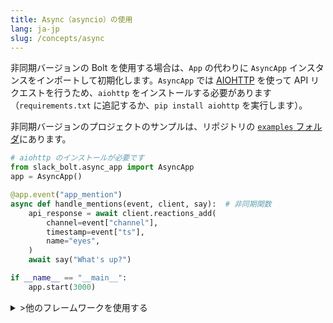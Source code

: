 ```yaml
---
title: Async（asyncio）の使用
lang: ja-jp
slug: /concepts/async
---
```


非同期バージョンの Bolt を使用する場合は、`App` の代わりに `AsyncApp` インスタンスをインポートして初期化します。`AsyncApp` では <a href="https://docs.aiohttp.org/">AIOHTTP</a> を使って API リクエストを行うため、`aiohttp` をインストールする必要があります（`requirements.txt` に追記するか、`pip install aiohttp` を実行します）。

非同期バージョンのプロジェクトのサンプルは、リポジトリの <a href="https://github.com/slackapi/bolt-python/tree/main/examples">`examples` フォルダ</a>にあります。


```python
# aiohttp のインストールが必要です
from slack_bolt.async_app import AsyncApp
app = AsyncApp()

@app.event("app_mention")
async def handle_mentions(event, client, say):  # 非同期関数
    api_response = await client.reactions_add(
        channel=event["channel"],
        timestamp=event["ts"],
        name="eyes",
    )
    await say("What's up?")

if __name__ == "__main__":
    app.start(3000)
```

<details>
<summary>
>他のフレームワークを使用する
</summary>


`AsyncApp#start()` では内部的に [`AIOHTTP`](https://docs.aiohttp.org/) のWebサーバーが実装されています。必要に応じて、受信リクエストの処理に `AIOHTTP` 以外のフレームワークを使用することができます。

この例では [Sanic](https://sanicframework.org/) を使用しています。すべてのアダプターのリストについては、[`adapter` フォルダ](https://github.com/slackapi/bolt-python/tree/main/slack_bolt/adapter) を参照してください。

以下のコマンドを実行すると、必要なパッケージをインストールして、Sanic サーバーをポート 3000 で起動します。

```bash
# 必要なパッケージをインストールします
pip install slack_bolt sanic uvicorn
# ソースファイルを async_app.py として保存します
uvicorn async_app:api --reload --port 3000 --log-level debug
```


```python
from slack_bolt.async_app import AsyncApp
app = AsyncApp()

# ここには Sanic に固有の記述はありません
# AsyncApp はフレームワークやランタイムに依存しません
@app.event("app_mention")
async def handle_app_mentions(say):
    await say("What's up?")

import os
from sanic import Sanic
from sanic.request import Request
from slack_bolt.adapter.sanic import AsyncSlackRequestHandler

# App のインスタンスから Sanic 用のアダプターを作成します
app_handler = AsyncSlackRequestHandler(app)
# Sanic アプリを作成します
api = Sanic(name="awesome-slack-app")

@api.post("/slack/events")
async def endpoint(req: Request):
    # app_handler では内部的にアプリのディスパッチメソッドが実行されます
    return await app_handler.handle(req)

if __name__ == "__main__":
    api.run(host="0.0.0.0", port=int(os.environ.get("PORT", 3000)))
```
</details>